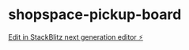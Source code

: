 # shopspace-pickup-board

[Edit in StackBlitz next generation editor ⚡️](https://stackblitz.com/~/github.com/noter/shopspace-pickup-board)